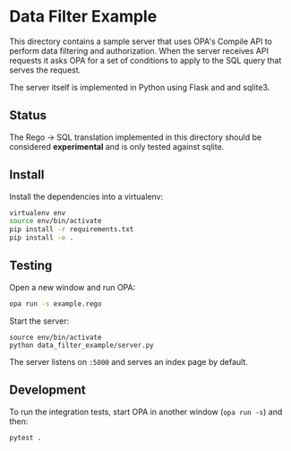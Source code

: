 # Data Filter Example

This directory contains a sample server that uses OPA's Compile API to perform
data filtering and authorization. When the server receives API requests it asks
OPA for a set of conditions to apply to the SQL query that serves the request.

The server itself is implemented in Python using Flask and and
sqlite3.

## Status

The Rego → SQL translation implemented in this directory should be
considered **experimental** and is only tested against sqlite.

## Install

Install the dependencies into a virtualenv:

```bash
virtualenv env
source env/bin/activate
pip install -r requirements.txt
pip install -e .
```

## Testing

Open a new window and run OPA:

```bash
opa run -s example.rego
```

Start the server:

```
source env/bin/activate
python data_filter_example/server.py
```

The server listens on `:5000` and serves an index page by default.

## Development

To run the integration tests, start OPA in another window (`opa run -s`) and
then:

```bash
pytest .
```
